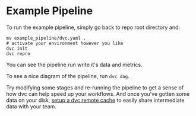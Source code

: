 # Example Pipeline

To run the example pipeline, simply go back to repo root directory and:

```shell
mv example_pipeline/dvc.yaml .
# activate your environment however you like
dvc init
dvc repro
```

You can see the pipeline run write it's data and metrics.

To see a nice diagram of the pipeline, run `dvc dag`.

Try modifying some stages and re-running the pipeline to get a sense of how dvc can help speed up your workflows. And once you've gotten some data on your disk, [setup a dvc remote cache](https://dvc.org/doc/user-guide/setup-google-drive-remote) to easily share intermediate data with your team.
